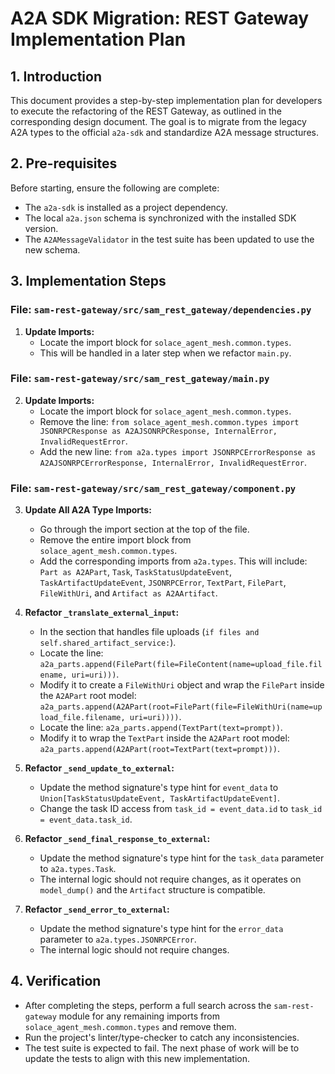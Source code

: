 # A2A SDK Migration: REST Gateway Implementation Plan

## 1. Introduction

This document provides a step-by-step implementation plan for developers to execute the refactoring of the REST Gateway, as outlined in the corresponding design document. The goal is to migrate from the legacy A2A types to the official `a2a-sdk` and standardize A2A message structures.

## 2. Pre-requisites

Before starting, ensure the following are complete:
- The `a2a-sdk` is installed as a project dependency.
- The local `a2a.json` schema is synchronized with the installed SDK version.
- The `A2AMessageValidator` in the test suite has been updated to use the new schema.

## 3. Implementation Steps

### File: `sam-rest-gateway/src/sam_rest_gateway/dependencies.py`

1.  **Update Imports:**
    -   Locate the import block for `solace_agent_mesh.common.types`.
    -   This will be handled in a later step when we refactor `main.py`.

### File: `sam-rest-gateway/src/sam_rest_gateway/main.py`

2.  **Update Imports:**
    -   Locate the import block for `solace_agent_mesh.common.types`.
    -   Remove the line: `from solace_agent_mesh.common.types import JSONRPCResponse as A2AJSONRPCResponse, InternalError, InvalidRequestError`.
    -   Add the new line: `from a2a.types import JSONRPCErrorResponse as A2AJSONRPCErrorResponse, InternalError, InvalidRequestError`.

### File: `sam-rest-gateway/src/sam_rest_gateway/component.py`

3.  **Update All A2A Type Imports:**
    -   Go through the import section at the top of the file.
    -   Remove the entire import block from `solace_agent_mesh.common.types`.
    -   Add the corresponding imports from `a2a.types`. This will include: `Part as A2APart`, `Task`, `TaskStatusUpdateEvent`, `TaskArtifactUpdateEvent`, `JSONRPCError`, `TextPart`, `FilePart`, `FileWithUri`, and `Artifact as A2AArtifact`.

4.  **Refactor `_translate_external_input`:**
    -   In the section that handles file uploads (`if files and self.shared_artifact_service:`).
    -   Locate the line: `a2a_parts.append(FilePart(file=FileContent(name=upload_file.filename, uri=uri)))`.
    -   Modify it to create a `FileWithUri` object and wrap the `FilePart` inside the `A2APart` root model: `a2a_parts.append(A2APart(root=FilePart(file=FileWithUri(name=upload_file.filename, uri=uri))))`.
    -   Locate the line: `a2a_parts.append(TextPart(text=prompt))`.
    -   Modify it to wrap the `TextPart` inside the `A2APart` root model: `a2a_parts.append(A2APart(root=TextPart(text=prompt)))`.

5.  **Refactor `_send_update_to_external`:**
    -   Update the method signature's type hint for `event_data` to `Union[TaskStatusUpdateEvent, TaskArtifactUpdateEvent]`.
    -   Change the task ID access from `task_id = event_data.id` to `task_id = event_data.task_id`.

6.  **Refactor `_send_final_response_to_external`:**
    -   Update the method signature's type hint for the `task_data` parameter to `a2a.types.Task`.
    -   The internal logic should not require changes, as it operates on `model_dump()` and the `Artifact` structure is compatible.

7.  **Refactor `_send_error_to_external`:**
    -   Update the method signature's type hint for the `error_data` parameter to `a2a.types.JSONRPCError`.
    -   The internal logic should not require changes.

## 4. Verification

-   After completing the steps, perform a full search across the `sam-rest-gateway` module for any remaining imports from `solace_agent_mesh.common.types` and remove them.
-   Run the project's linter/type-checker to catch any inconsistencies.
-   The test suite is expected to fail. The next phase of work will be to update the tests to align with this new implementation.
